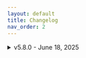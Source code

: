 ```yaml
---
layout: default
title: Changelog
nav_order: 2
---
```


<div style="margin-bottom: 1rem;"></div>
<details markdown="1">
<summary>v5.8.0 - June 18, 2025</summary>

__**Update Importance: MAJOR**__
__**NOT SAVE COMPATIBLE**__
  
### Additions

- - Added Glorious Doors of Skyrim - Immersion Patch and Worldspace Compatibility
- - Added ODA for Vokriinator black MCO-ADXP
- - Added Attack speed to damage conversion for MCO-ADXP
- - Added Sky City patch collection (including Greater Markarth and Open Cities)
- - Added Ryn's Skyrim patch collection
- - Added Wayrest Sellsword Set - SPID
- - Added River Watch Set - SPID
- - Added Khajiiti Apex Armory Reforged - SPID and CID
- - Added Enchantments and Potions Work for NPCs - EPW4NPCs
- - Added RMB SPIDified - Lunar Guard Armor
- - Added SPID Traveling Mage and Wizard Brim Hats
- - Added Better Optimized and Fixed Riften Meshes
- - Added Mrf's Solitude - Fixed Thalmor Meshes
- - Added whstep1.nif fix for lux and JK's palace of the kings
- - Added Southfringe Sanctum Crash Fix
- - Added OSHA-Compliant Sovengarde Mesh Fixes
- - Added Divine Crusader Creation Club Sword Fix
- - Added Icy Windhelm - Universal Brazier Patch
- - Added Jorrvaskr Basement Seams Fix
- - Added ECPLW -ENB Complex Particle Lights for Windows- (Patches HUB)
 
### Removals

- - Removed Wiseman303's Flora Fixes - Revamped
- - Removed Better Windhelm Ground Meshes - With Parallax Support
- - Removed Jorrvaskr Basement Floor Seams FIX
- - Removed Resistance Potions
- - Removed Khajiit Has Wears - A Caravan Khajiit Outfit Skypatcher Overhaul
- - Removed Sacrilege Vampiric Drain XP Fix
- - Removed MfgFix MCM
- - Removed Better Windhelm Ground Meshes - My fixes
- - Removed Soul Gem Universal Sorting - SkyPatcher
- - Removed Race Attack Fixes - SkyPatcher
- - Removed Weapon Speed Fix
- - Removed Various Weapon Mods Rebalance
- - Removed Wayrest Sellsword Set - SkyPatched
- - Removed River Watch Set - SkyPatched
- - Removed Deadlier Poison Skypatcher
- - Removed Priests Have Amulet - NPC Project Vol.1 - SkyPatcher and SPID
- - Removed Reforging - To the Masses - LL Injection - SkyPatcher
- - Removed Random Faces of Skyrim - Vigilants of Stendarr - SkyPatcher
- - Removed Random Faces of Skyrim - Dawnguard - SkyPatcher
- - Removed Random Faces of Skyrim - Guards - SkyPatcher
- - Removed Random Faces of Skyrim - Bandits - SkyPatcher
- - Removed Vex's Traveling Mage Wizard Brim Hats - SPID Skypatcher
- - Removed WiZkiD - Hall of the Dead Stained Glass Windows
- - Removed Sanguinum - Vampire Magic SFX Skypatched
- - Removed Dynamic Interface Patcher - DIP
- - Removed Varied Faces of Skyrim
- - Removed Sovngarde Meshes - FIXES
 
### Fixes and Tweaks

- - Fixed Dialogues not working
- - Fixed many base game bugs and CTDs
- - Fixed missing meshes in windhelm
- - Combat adjustment by converning attack speed with damages
- - Converted many Skypatcher to SPID or none for stability
- - Included debugging tools and modding tools
 
### Updates

- - Updated VickusDickus' Apex Khajiit Armory
- - Updated KittyVFX - ENBHands
- - Updated Unofficial Skyrim Modder's Patch - USMP
- - Updated NPC Spell Variance - Mysticism
- - Updated Legacy of Ysgramor - Complex Material
- - Updated Sons of Skyrim - Complex Material
- - Updated RedBag's Morthal - Some Useful Patches
- - Updated Golden Dwemer Pipework Reworked
- - Updated Narrative Gameplay Consistent Dialogue Tweaks
- - Updated Smooth Moveset - OAR
- - Updated (ENB) Terrain Helper for ENB
- - Updated Utenlands Nordic Tents - Replacer
- - Updated For Honor in Skyrim
- - Updated DALC Fix KreatE Preset
- - Updated Core Impact Framework (CIF)
- - Updated NPC Spell Variance - Spell Variety AI
- - Updated Spell Perk Item Distributor
- - Updated Next-Gen Decapitations
- - Updated B.O.O.B.I.E.S and I4 Icon Mod Patches
- - Updated RogueUnicorn - City Trees
- - Updated Vanaheimr AIO - Enhanced Rocks and Mountains Patch And Other Fixes
- - Updated Navigator - Navmesh Fixes
- - Updated Water for ENB
- - Updated Softly Obscuring Snowfall - No Dirty Ruins Snow
- - Updated Diverse Chicken Coops - Base Object Swapper
- - Updated Diverse Campfires - Base Object Swapper
- - Updated Sons of Skyrim - My Patches
- - Updated Dynamic Female Table Leaning
